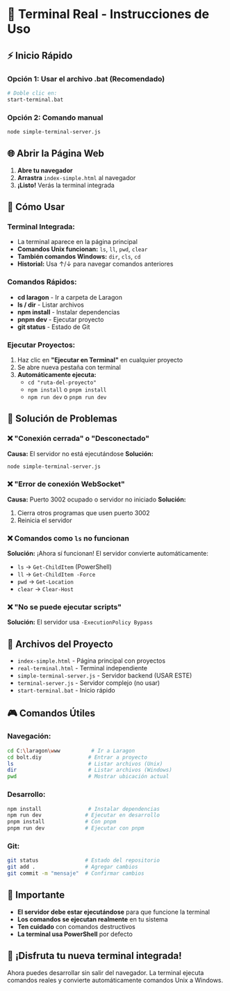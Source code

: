 # 🚀 Terminal Real - Instrucciones de Uso

## ⚡ Inicio Rápido

### Opción 1: Usar el archivo .bat (Recomendado)
```bash
# Doble clic en:
start-terminal.bat
```

### Opción 2: Comando manual
```bash
node simple-terminal-server.js
```

## 🌐 Abrir la Página Web

1. **Abre tu navegador**
2. **Arrastra** `index-simple.html` al navegador
3. **¡Listo!** Verás la terminal integrada

## 🎯 Cómo Usar

### **Terminal Integrada:**
- La terminal aparece en la página principal
- **Comandos Unix funcionan:** `ls`, `ll`, `pwd`, `clear`
- **También comandos Windows:** `dir`, `cls`, `cd`
- **Historial:** Usa ↑/↓ para navegar comandos anteriores

### **Comandos Rápidos:**
- **cd laragon** - Ir a carpeta de Laragon
- **ls / dir** - Listar archivos
- **npm install** - Instalar dependencias
- **pnpm dev** - Ejecutar proyecto
- **git status** - Estado de Git

### **Ejecutar Proyectos:**
1. Haz clic en **"Ejecutar en Terminal"** en cualquier proyecto
2. Se abre nueva pestaña con terminal
3. **Automáticamente ejecuta:**
   - `cd "ruta-del-proyecto"`
   - `npm install` o `pnpm install`
   - `npm run dev` o `pnpm run dev`

## 🔧 Solución de Problemas

### ❌ "Conexión cerrada" o "Desconectado"
**Causa:** El servidor no está ejecutándose
**Solución:**
```bash
node simple-terminal-server.js
```

### ❌ "Error de conexión WebSocket"
**Causa:** Puerto 3002 ocupado o servidor no iniciado
**Solución:**
1. Cierra otros programas que usen puerto 3002
2. Reinicia el servidor

### ❌ Comandos como `ls` no funcionan
**Solución:** ¡Ahora sí funcionan! El servidor convierte automáticamente:
- `ls` → `Get-ChildItem` (PowerShell)
- `ll` → `Get-ChildItem -Force`
- `pwd` → `Get-Location`
- `clear` → `Clear-Host`

### ❌ "No se puede ejecutar scripts"
**Solución:** El servidor usa `-ExecutionPolicy Bypass`

## 📁 Archivos del Proyecto

- `index-simple.html` - Página principal con proyectos
- `real-terminal.html` - Terminal independiente
- `simple-terminal-server.js` - Servidor backend (USAR ESTE)
- `terminal-server.js` - Servidor complejo (no usar)
- `start-terminal.bat` - Inicio rápido

## 🎮 Comandos Útiles

### **Navegación:**
```bash
cd C:\laragon\www          # Ir a Laragon
cd bolt.diy               # Entrar a proyecto
ls                        # Listar archivos (Unix)
dir                       # Listar archivos (Windows)
pwd                       # Mostrar ubicación actual
```

### **Desarrollo:**
```bash
npm install               # Instalar dependencias
npm run dev              # Ejecutar en desarrollo
pnpm install             # Con pnpm
pnpm run dev             # Ejecutar con pnpm
```

### **Git:**
```bash
git status               # Estado del repositorio
git add .                # Agregar cambios
git commit -m "mensaje"  # Confirmar cambios
```

## 🚨 Importante

- **El servidor debe estar ejecutándose** para que funcione la terminal
- **Los comandos se ejecutan realmente** en tu sistema
- **Ten cuidado** con comandos destructivos
- **La terminal usa PowerShell** por defecto

## 🎉 ¡Disfruta tu nueva terminal integrada!

Ahora puedes desarrollar sin salir del navegador. La terminal ejecuta comandos reales y convierte automáticamente comandos Unix a Windows.